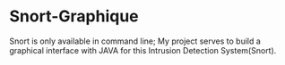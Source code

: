 # Snort-Graphique
Snort is only available in command line; My project serves to build a graphical interface with JAVA for this Intrusion Detection System(Snort).
